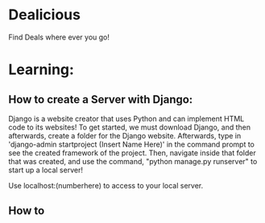 # Dealicious
Find Deals where ever you go!


# Learning:

## How to create a Server with Django:

Django is a website creator that uses Python and can implement HTML code to its websites!
To get started, we must download Django, and then afterwards, create a folder for the Django website.
Afterwards, type in 'django-admin startproject (Insert Name Here)' in the command prompt to see the created framework of the project.
Then, navigate inside that folder that was created, and use the command, "python manage.py runserver" to start up a local server!

Use localhost:(numberhere) to access to your local server.

## How to 
